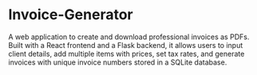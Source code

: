 # Invoice-Generator
A web application to create and download professional invoices as PDFs. Built with a React frontend and a Flask backend, it allows users to input client details, add multiple items with prices, set tax rates, and generate invoices with unique invoice numbers stored in a SQLite database. 
